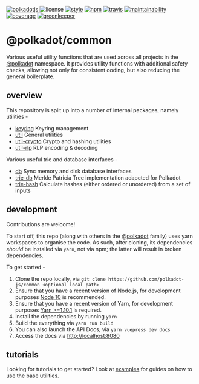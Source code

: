 [![polkadotjs](https://img.shields.io/badge/polkadot-js-orange.svg?style=flat-square)](https://polkadot.js.org)
![license](https://img.shields.io/badge/License-Apache%202.0-blue.svg?style=flat-square)
[![style](https://img.shields.io/badge/code%20style-semistandard-lightgrey.svg?style=flat-square)](https://github.com/Flet/semistandard)
[![npm](https://img.shields.io/npm/v/@polkadot/util.svg?style=flat-square)](https://www.npmjs.com/package/@polkadot/util)
[![travis](https://img.shields.io/travis/polkadot-js/common.svg?style=flat-square)](https://travis-ci.com/polkadot-js/common)
[![maintainability](https://img.shields.io/codeclimate/maintainability/polkadot-js/common.svg?style=flat-square)](https://codeclimate.com/github/polkadot-js/common)
[![coverage](https://img.shields.io/codeclimate/coverage/polkadot-js/common.svg?style=flat-square)](https://codeclimate.com/github/polkadot-js/common)
[![greenkeeper](https://img.shields.io/badge/greenkeeper-enabled-brightgreen.svg?style=flat-square)](https://greenkeeper.io/)

# @polkadot/common

Various useful utility functions that are used across all projects in the [@polkadot](https://polkadot.js.org) namespace. It provides utility functions with additional safety checks, allowing not only for consistent coding, but also reducing the general boilerplate.

## overview

This repository is split up into a number of internal packages, namely utilities -

- [keyring](packages/keyring/) Keyring management
- [util](packages/util/) General utilities
- [util-crypto](packages/util-crypto/) Crypto and hashing utilities
- [util-rlp](packages/util-rlp/) RLP encoding & decoding

Various useful trie and database interfaces -

- [db](packages/db/) Sync memory and disk database interfaces
- [trie-db](packages/trie-db/) Merkle Patricia Tree implementation adapcted for Polkadot
- [trie-hash](packages/trie-hash/) Calculate hashes (either ordered or unordered) from a set of inputs

## development

Contributions are welcome!

To start off, this repo (along with others in the [@polkadot](https://github.com/polkadot-js/) family) uses yarn workspaces to organise the code. As such, after cloning, its dependencies _should_ be installed via `yarn`, not via npm; the latter will result in broken dependencies.

To get started -

1. Clone the repo locally, via `git clone https://github.com/polkadot-js/common <optional local path>`
2. Ensure that you have a recent version of Node.js, for development purposes [Node 10](https://nodejs.org/en/) is recommended.
3. Ensure that you have a recent version of Yarn, for development purposes [Yarn >=1.10.1](https://yarnpkg.com/docs/install) is required.
4. Install the dependencies by running `yarn`
5. Build the everything via `yarn run build`
6. You can also launch the API Docs, via `yarn vuepress dev docs`
7. Access the docs via [http://localhost:8080](http://localhost:8080)

## tutorials

Looking for tutorials to get started? Look at [examples](https://polkadot.js.org/api/examples/keyring/) for guides on how to use the base utilities.
